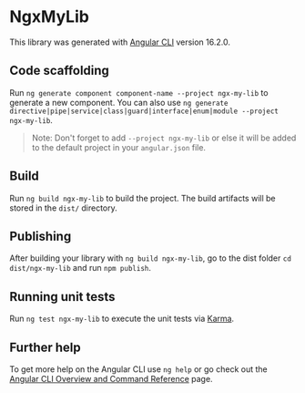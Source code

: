 # NgxMyLib

This library was generated with [Angular CLI](https://github.com/angular/angular-cli) version 16.2.0.

## Code scaffolding

Run `ng generate component component-name --project ngx-my-lib` to generate a new component. You can also use `ng generate directive|pipe|service|class|guard|interface|enum|module --project ngx-my-lib`.
> Note: Don't forget to add `--project ngx-my-lib` or else it will be added to the default project in your `angular.json` file. 

## Build

Run `ng build ngx-my-lib` to build the project. The build artifacts will be stored in the `dist/` directory.

## Publishing

After building your library with `ng build ngx-my-lib`, go to the dist folder `cd dist/ngx-my-lib` and run `npm publish`.

## Running unit tests

Run `ng test ngx-my-lib` to execute the unit tests via [Karma](https://karma-runner.github.io).

## Further help

To get more help on the Angular CLI use `ng help` or go check out the [Angular CLI Overview and Command Reference](https://angular.io/cli) page.
